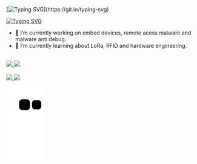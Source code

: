 [![Typing SVG](https://readme-typing-svg.demolab.com?font=Iosevka&pause=1000&color=2E7BE4&center=true&width=435&lines=Welcome...)](https://git.io/typing-svg)

<a href="https://git.io/typing-svg"><img src="https://readme-typing-svg.demolab.com?font=Iosevka&pause=1000&color=2E7BE4&center=true&multiline=true&lines=%E2%80%A2+%F0%9F%93%81+I%E2%80%99m+currently+working+on+embed+devices%2C+remote+acess+malware+and+malware+anti+debug." alt="Typing SVG" /></a>
- 📁 I’m currently working on embed devices, remote acess malware and malware anti debug.
- 🔌 I’m currently learning about LoRa, RFID and hardware engineering.
<br/>
<div>
    <a href="https://github.com/psallesdev">
    <img height="150em" src="https://github-readme-stats.vercel.app/api?username=psallesdev&show_icons=true&bg_color=161B22&include_all_commits=true&count_private=true"/>
    <img height="150em" src="https://github-readme-stats.vercel.app/api/top-langs/?username=psallesdev&layout=compact&langs_count=16&bg_color=161B22"/>
</div>
<br/>
<div>
    <a href="https://discord.com/users/405906023896055808">
        <img src="https://img.shields.io/badge/Discord-%235865F2.svg?style=for-the-badge&logo=discord&logoColor=white" />
    </a>
    <a href="https://mail.google.com/mail/u/0/?fs=1&to=psallesdeveloper@gmail.com&tf=cm">
        <img src="https://img.shields.io/badge/Gmail-D14836?style=for-the-badge&logo=gmail&logoColor=white" />
    </a>    
<div/>

![snake gif](https://github.com/PSalleSDev/PSalleSDev/blob/output/github-contribution-grid-snake.svg)
